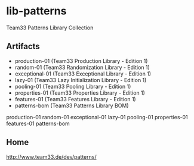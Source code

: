 # lib-patterns
Team33 Patterns Library Collection

## Artifacts

* production-01 (Team33 Production Library - Edition 1)
* random-01 (Team33 Randomization Library - Edition 1)
* exceptional-01 (Team33 Exceptional Library - Edition 1)
* lazy-01 (Team33 Lazy Initialization Library - Edition 1)
* pooling-01 (Team33 Pooling Library - Edition 1)
* properties-01 (Team33 Properties Library - Edition 1)
* features-01 (Team33 Features Library - Edition 1)
* patterns-bom (Team33 Patterns Library BOM)

<module>production-01</module>
<module>random-01</module>
<module>exceptional-01</module>
<module>lazy-01</module>
<module>pooling-01</module>
<module>properties-01</module>
<module>features-01</module>
<module>patterns-bom</module>

## Home

http://www.team33.de/dev/patterns/
